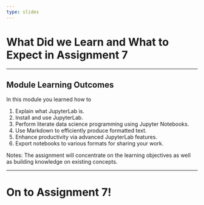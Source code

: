 ```yaml
---
type: slides
---
```


# What Did we Learn and What to Expect in Assignment 7

---

## Module Learning Outcomes

In this module you learned how to

1. Explain what JupyterLab is.
2. Install and use JupyterLab.
3. Perform literate data science programming using Jupyter Notebooks.
4. Use Markdown to efficiently produce formatted text.
5. Enhance productivity via advanced JupyterLab features.
6. Export notebooks to various formats for sharing your work.

Notes:
The assignment will concentrate on the learning objectives as well as building knowledge on existing concepts.

---

# On to Assignment 7!
